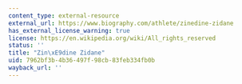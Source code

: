 ```yaml
---
content_type: external-resource
external_url: https://www.biography.com/athlete/zinedine-zidane
has_external_license_warning: true
license: https://en.wikipedia.org/wiki/All_rights_reserved
status: ''
title: "Zin\xE9dine Zidane"
uid: 7962bf3b-4b36-497f-98cb-83feb334fb0b
wayback_url: ''
---
```

